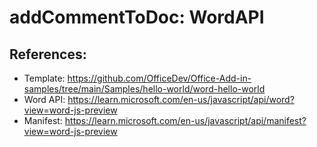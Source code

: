 # addCommentToDoc: WordAPI

## References:
* Template: https://github.com/OfficeDev/Office-Add-in-samples/tree/main/Samples/hello-world/word-hello-world
* Word API: https://learn.microsoft.com/en-us/javascript/api/word?view=word-js-preview
* Manifest: https://learn.microsoft.com/en-us/javascript/api/manifest?view=word-js-preview
